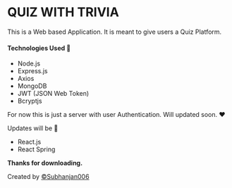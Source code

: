 # QUIZ WITH TRIVIA

This is a Web based Application. It is meant to give users a Quiz Platform.

#### Technologies Used 🚀️ 

* Node.js
* Express.js
* Axios
* MongoDB
* JWT (JSON Web Token)
* Bcryptjs

For now this is just a server with user Authentication. Will updated soon. ❤️

Updates will be 👀️

* React.js
* React Spring

**Thanks for downloading.**

Created by [©️Subhanjan006](https://github.com/Subhanjan06)
